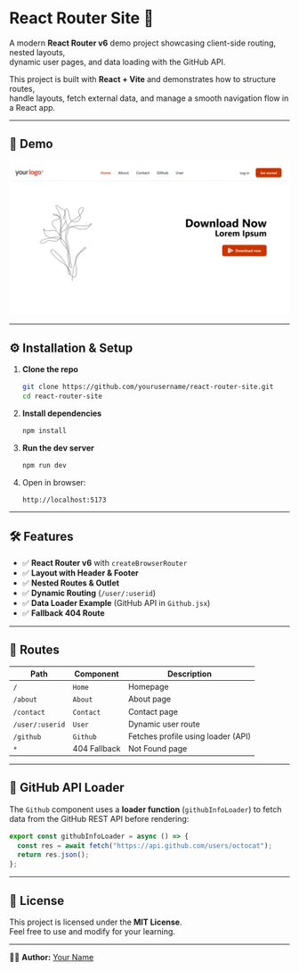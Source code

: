 # React Router Site 🚀

A modern **React Router v6** demo project showcasing client-side routing, nested layouts,  
dynamic user pages, and data loading with the GitHub API.  

This project is built with **React + Vite** and demonstrates how to structure routes,  
handle layouts, fetch external data, and manage a smooth navigation flow in a React app.

---


## 🎥 Demo

<p align="center">
<img src="ezgif.com-animated-gif-maker.gif" width="800" alt="Demo"/>
</p>

---


## ⚙️ Installation & Setup

1. **Clone the repo**
   ```bash
   git clone https://github.com/yourusername/react-router-site.git
   cd react-router-site
   ```

2. **Install dependencies**
   ```bash
   npm install
   ```

3. **Run the dev server**
   ```bash
   npm run dev
   ```

4. Open in browser:
   ```
   http://localhost:5173
   ```

---

## 🛠 Features

- ✅ **React Router v6** with `createBrowserRouter`  
- ✅ **Layout with Header & Footer**  
- ✅ **Nested Routes & Outlet**  
- ✅ **Dynamic Routing** (`/user/:userid`)  
- ✅ **Data Loader Example** (GitHub API in `Github.jsx`)  
- ✅ **Fallback 404 Route**  

---

## 📌 Routes

| Path           | Component     | Description                          |
|----------------|--------------|--------------------------------------|
| `/`            | `Home`       | Homepage                             |
| `/about`       | `About`      | About page                           |
| `/contact`     | `Contact`    | Contact page                         |
| `/user/:userid`| `User`       | Dynamic user route                   |
| `/github`      | `Github`     | Fetches profile using loader (API)   |
| `*`            | 404 Fallback | Not Found page                       |

---

## 🔗 GitHub API Loader

The `Github` component uses a **loader function** (`githubInfoLoader`) to fetch data from the GitHub REST API before rendering:

```jsx
export const githubInfoLoader = async () => {
  const res = await fetch("https://api.github.com/users/octocat");
  return res.json();
};
```

---

## 📜 License
This project is licensed under the **MIT License**.  
Feel free to use and modify for your learning.  

---

👨‍💻 **Author:** [Your Name](https://github.com/yourusername)  
